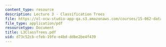 ```yaml
---
content_type: resource
description: Lecture 3 - Classification Trees
file: https://ol-ocw-studio-app-qa.s3.amazonaws.com/courses/15-062-data-mining-spring-2003/d73c52cbcfeb19fee4bdddbe2be4f439_L3ClassTrees.pdf
file_type: application/pdf
resourcetype: Document
title: L3ClassTrees.pdf
uid: d73c52cb-cfeb-19fe-e4bd-ddbe2be4f439
---
```

